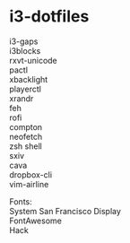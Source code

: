 # i3-dotfiles
i3-gaps  
i3blocks  
rxvt-unicode  
pactl  
xbacklight  
playerctl  
xrandr  
feh  
rofi  
compton  
neofetch  
zsh shell  
sxiv  
cava  
dropbox-cli  
vim-airline
  

Fonts:  
System San Francisco Display  
FontAwesome  
Hack  
